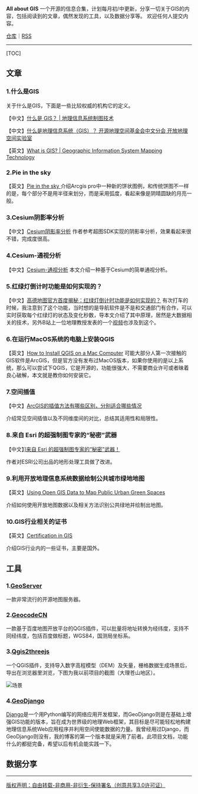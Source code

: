 **All about GIS**  一个开源的信息合集，计划每月初/中更新，分享一切关于GIS的内容，包括阅读到的文章，偶然发现的工具，以及数据分享等。 欢迎任何人提交内容。

[仓库](https://github.com/WShihan/all-about-gis)｜[RSS](/all-about-gis/feed.xml)

-----

[TOC]

## 文章

### 1.什么是GIS

关于什么是GIS，下面是一些比较权威的机构它的定义。

【中文】[什么是 GIS？ | 地理信息系统制图技术](https://www.esri.com/zh-cn/what-is-gis/overview)

【中文】[什么是地理信息系统（GIS）？ 开源地理空间基金会中文分会 开放地理空间实验室 ](https://www.osgeo.cn/post/17ed9)

【英文】[What is GIS? | Geographic Information System Mapping Technology](https://www.esri.com/en-us/what-is-gis/overview)

### 2.Pie in the sky

【英文】[Pie in the sky ](https://www.esri.com/arcgis-blog/products/arcgis-pro/mapping/pie-in-the-sky/)
介绍Arcgis pro中一种新的饼状图例，和传统饼图不一样的是，每个部分不是用半径来划分，而是采用弧度，看起来像是阴晴圆缺的月亮一般。

### 3.Cesium阴影率分析
【中文】[Cesium阴影率分析](https://www.liaomz.top/2023/04/18/cesium-zhong-shi-xian-yin-ying-lu-fen-xi/)
作者参考超图SDK实现的阴影率分析，效果看起来很不错，完成度很高。

### 4.Cesium-通视分析
【中文】[Cesium-通视分析](https://juejin.cn/post/7133151478583132168)
本文介绍一种基于Cesium的简单通视分析。

### 5.红绿灯倒计时功能是如何实现的？

【中文】[高德地图官方首度揭秘：红绿灯倒计时功能是如何实现的？](https://mp.weixin.qq.com/s/3_LNM62zoHaJsmvAryujEw)
有次打车的时候，我注意到了这个功能，当时想的是导航软件是不是和交通部门有合作，可以实时获取每个红绿灯的状态及变化秒数，导本文介绍了其中原理，居然是大数据相关的技术，另外B站上一位地理教授发表的一个[视频](https://www.bilibili.com/video/BV1zz421676H/?spm_id_from=333.999.0.0&vd_source=10d0f86227f3c318f8237345caac47c8)也涉及到这个。

### 6.在运行MacOS系统的电脑上安装QGIS

【英文】[How to Install QGIS on a Mac Computer](https://www.geographyrealm.com/installing-qgis-on-the-mac/)
可能大部分人第一次接触的GIS软件是ArcGIS，但是官方没有发布过MacOS版本，如果你使用的是以上系统，那么可以尝试下QGIS，它是开源的，功能很强大，不需要商业许可或者昧着良心破解，本文就是教你如何安装它。

### 7.空间插值

【中文】[ArcGIS的插值方法有哪些区别，分别适合哪些情况](https://www.zhihu.com/question/308308496/answer/1609417217)

介绍常见空间插值以及不同维度间的对比，总结其适用性和局限性。

### 8.来自 Esri 的超强制图专家的“秘密”武器

【中文】][来自 Esri 的超强制图专家的“秘密”武器！](https://mp.weixin.qq.com/s?__biz=MzkxOTYwMDgxNw==&mid=2247494070&idx=1&sn=f396e1f8b233e32b0eb9e4c5d29b00b8&source=41#wechat_redirect)

作者对ESRI公司出品的地形处理工具做了改进。

### 9.利用开放地理信息系统数据绘制公共城市绿地地图

【英文】[Using Open GIS Data to Map Public Urban Green Spaces](https://www.geographyrealm.com/mapping-public-urban-green-spaces-open-gis-data/)

介绍如何使用开放地图数据以及相关方法识别公共绿地并绘制出地图。

### 10.GIS行业相关的证书

【英文】[Certification in GIS](https://www.geographyrealm.com/certification-in-gis/)

介绍GIS行业内的一些证书，主要是国外。



## 工具

### 1.[GeoServer](https://geoserver.org/)

一款非常流行的开源地图服务器。

### 2.[GeocodeCN](https://github.com/WShihan/GeocodeCN)

一款基于百度地图开放平台的QGIS插件，可以批量将地址转换为经纬度，支持不同经纬度，包括百度做标题，WGS84，国测局坐标系。

### 3.[Qgis2threejs](https://github.com/minorua/Qgis2threejs)

一个QGIS插件，支持导入数字高程模型（DEM）及矢量，栅格数据生成场景后，导出在浏览器里浏览，下图为我以前项目的截图（大理苍山地区）。

![场景](https://md-1301600412.cos.ap-nanjing.myqcloud.com/pic/typora/image-20240630023143475.png)



### 4.[GeoDjango](https://docs.djangoproject.com/en/1.11/ref/contrib/gis/)

[Django](https://docs.djangoproject.com/en/5.0/)是一个用Python编写的网络应用开发框架，而GeoDjango则是在基础上增强GIS功能的版本，旨在成为世界级的地理Web框架，其目标是尽可能轻松地构建地理信息系统Web应用程序并利用空间使能数据的力量。我曾经用过Django，而GeoDjango则没有，我的博客的第一个版本就是采用了前者。此项目文档，功能什么的都挺完备，希望以后有机会能实践一下。



## 数据分享



-----

[版权声明：自由转载-非商用-非衍生-保持署名（创意共享3.0许可证）](https://creativecommons.org/licenses/by-nc-nd/3.0/deed.zh-hans)



